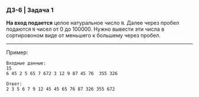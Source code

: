 
### ДЗ-6 | Задача 1 ###


**На вход подается** целое натуральное число ```N```. Далее через пробел подаются ```N``` чисел от 0 до 100000. Нужно вывести эти числа в сортировоном виде от меньшего к большему через пробел.

--------
Пример: 

```
Входные данные:
15
6 45 2 5 65 7 672 3 12 9 87 45 76  355 326

Ответ:
2 3 5 6 7 9 12 45 45 65 76 87 326 355 672
```
